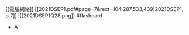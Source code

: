 [[電腦網絡]]
[[2021DSEP1.pdf#page=7&rect=104,287,533,439|2021DSEP1, p.7]]
![[2021DSEP1Q28.png]] #flashcard 
- A
<!--ID: 1730727373128-->


